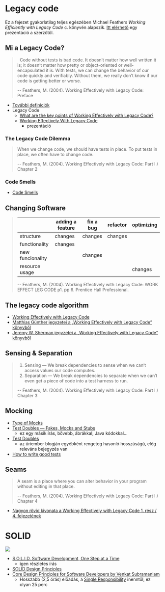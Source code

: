 # Legacy code

Ez a fejezet gyakorlatilag teljes egészében Michael Feathers _Working Efficiently with Legacy Code_ c. könyvén alapszik. [Itt elérhető](https://www.slideshare.net/nashjain/working-effectively-with-legacy-code-presentation) egy prezentáció a szerzőtől.

<!--
- [Jeremy Thurgood „Surviving a Legacy Codebase” című prezentációja](https://jerith.github.io/pyconza2017-surviving-a-legacy-codebase/#/)
    - Ez egy `reveal.js` prezentáció, a fejezetek között a jobbra/balra nyilakkal, a fejezeteken belül a fel/le nyilakkal lehet lépkedni, vagy simán space-el végig lehet nyomogatni mint egy PowerPoint prezit.
    - Mivel egy Python konferencián hangzott el, ami pár sornyi kód szerepel benne, az Python-ul van.
-->

## Mi a Legacy Code?

>  Code without tests is bad code. It doesn’t matter how well written it is; it doesn’t matter how pretty or object-oriented or well-encapsulated it is. With tests, we can change the behavior of our code quickly and verifiably. Without them, we really don’t know if our code is getting better or worse.
>
> -- Feathers, M. (2004). Working Effectively with Legacy Code: Preface


- [További definíciók](https://dzone.com/articles/defining-legacy-code)
- Legacy Code
    - [What are the key points of Working Effectively with Legacy Code?](http://programmers.stackexchange.com/questions/122014/what-are-the-key-points-of-working-effectively-with-legacy-code)
    - [Working Effectively With Legacy Code](http://www.slideshare.net/nashjain/working-effectively-with-legacy-code-presentation)
        - prezentáció


### The Legacy Code Dilemma

> When we change code, we should have tests in place. To put tests in place, we often have to change code.
>
> -- Feathers, M. (2004). Working Effectively with Legacy Code: Part I / Chapter 2


### Code Smells

- [Code Smells](https://blog.codinghorror.com/code-smells/)


##  Changing Software

> |                  | adding a feature | fix a bug | refactor | optimizing |
> | ---------------- | ---------------- | --------- | -------- | ---------- |
> | structure        | changes          | changes   | changes  |            |
> | functionality    | changes          |           |          |            |
> | new funcionality |                  | changes   |          |            |
> | resource usage   |                  |           |          | changes    |
>
> -- Feathers, M. (2004). Working Effectively with Legacy Code: WORK EFFECT LEG CODE p1. pp 6. Prentice Hall Professional.



## The legacy code algorithm

- [Working Effectively with Legacy Code](https://bssw.io/items/working-effectively-with-legacy-code)
- [Matthias Günther jegyzetei a „Working Effectively with Legacy Code” könyvből](https://wikimatze.de/books/working-effectively-with-legacy-code/)
- [Jeremy W. Sherman jegyzetei a „Working Effectively with Legacy Code” könyvből](https://gist.github.com/jeremy-w/6774525)


## Sensing & Separation

> 1. Sensing — We break dependencies to sense when we can’t access values our code computes.
> 2. Separation — We break dependencies to separate when we can’t even get a piece of code into a test harness to run.
>
> -- Feathers, M. (2004). Working Effectively with Legacy Code: Part I / Chapter 3


## Mocking

- [Type of Mocks](http://blog.tremblay.pro/2017/09/mocks.html)
- [Test Doubles — Fakes, Mocks and Stubs](https://blog.pragmatists.com/test-doubles-fakes-mocks-and-stubs-1a7491dfa3da)
    - ez egy másik írás, bővebb, ábrákkal, Java kódokkal...
- [Test Doubles](http://www.martinfowler.com/bliki/TestDouble.html)
    - az úriember blogján egyébként rengeteg hasonló hosszúságú, elég releváns bejegyzés van
- [How to write good tests](https://github.com/mockito/mockito/wiki/How-to-write-good-tests)


## Seams

> A seam is a place where you can alter behavior in your program without editing in that place.
>
> -- Feathers, M. (2004). Working Effectively with Legacy Code: Part I / Chapter 4

- [Nagyon rövid kivonata a Working Effectively with Legacy Code 1. rész / 4. fejezetének](https://medium.com/@biratkirat/working-effectively-with-legacy-code-changing-software-part-1-chapter-4-b997b78fc0a2)


# SOLID

![](https://devopedia.org/images/article/177/8101.1558682601.png)

- [S.O.L.I.D. Software Development, One Step at a Time](http://www.codemag.com/article/1001061)
    - igen részletes írás
- [SOLID Design Principles](https://devopedia.org/solid-design-principles)
- [Core Design Principles for Software Developers by Venkat Subramaniam](https://youtu.be/llGgO74uXMI)
    - Hosszabb (2,5 órás) előadás, a [Single Responsibility](https://www.youtube.com/watch?v=llGgO74uXMI&feature=youtu.be&t=3353) inenntől, ez olyan 25 perc

<!--
- [**S**ingle-responsibility principle](https://en.wikipedia.org/wiki/Single-responsibility_principle)
- [**O**pen–closed principle](https://en.wikipedia.org/wiki/Open%E2%80%93closed_principle)
- [**L**iskov substitution principle](https://en.wikipedia.org/wiki/Liskov_substitution_principle)
- [**I**nterface segregation principle](https://en.wikipedia.org/wiki/Interface_segregation_principle)
- [**D**ependency inversion principle](https://en.wikipedia.org/wiki/Dependency_inversion_principle)

https://softwareengineering.stackexchange.com/questions/122014/what-are-the-key-points-of-working-effectively-with-legacy-code
-->
